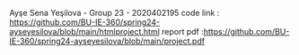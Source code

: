 Ayşe Sena Yeşilova - Group 23 - 2020402195
code link : https://github.com/BU-IE-360/spring24-ayseyesilova/blob/main/htmlproject.html
report pdf :https://github.com/BU-IE-360/spring24-ayseyesilova/blob/main/project.pdf
